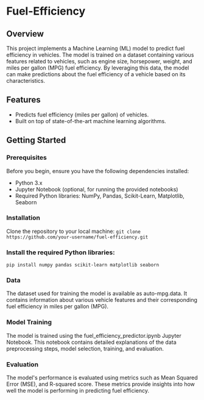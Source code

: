 # Fuel-Efficiency
## Overview
This project implements a Machine Learning (ML) model to predict fuel efficiency in vehicles. The model is trained on a dataset containing various features related to vehicles, such as engine size, horsepower, weight, and miles per gallon (MPG) fuel efficiency. By leveraging this data, the model can make predictions about the fuel efficiency of a vehicle based on its characteristics.

## Features
 * Predicts fuel efficiency (miles per gallon) of vehicles.
 * Built on top of state-of-the-art machine learning algorithms.

## Getting Started
### Prerequisites
Before you begin, ensure you have the following dependencies installed:

 * Python 3.x
 * Jupyter Notebook (optional, for running the provided notebooks)
 * Required Python libraries: NumPy, Pandas, Scikit-Learn, Matplotlib, Seaborn

### Installation
Clone the repository to your local machine:
``` git clone https://github.com/your-username/fuel-efficiency.git ```

### Install the required Python libraries:
``` pip install numpy pandas scikit-learn matplotlib seaborn ```

### Data
The dataset used for training the model is available as auto-mpg.data. It contains information about various vehicle features and their corresponding fuel efficiency in miles per gallon (MPG).

### Model Training
The model is trained using the fuel_efficiency_predictor.ipynb Jupyter Notebook. This notebook contains detailed explanations of the data preprocessing steps, model selection, training, and evaluation.

### Evaluation
The model's performance is evaluated using metrics such as Mean Squared Error (MSE), and R-squared score. These metrics provide insights into how well the model is performing in predicting fuel efficiency.
